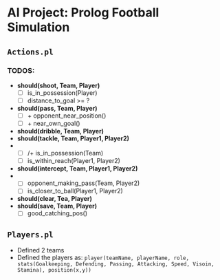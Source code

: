 # AI Project: Prolog Football Simulation

## `Actions.pl`
### TODOS:
- **should(shoot, Team, Player)**
  - [ ] is_in_possession(Player)
  - [ ] distance_to_goal >= ?
- **should(pass, Team, Player)**
  - [ ] \+ opponent_near_position()
  - [ ] \+ near_own_goal()
- **should(dribble, Team, Player)**
- **should(tackle, Team, Player1, Player2)**
-   - [ ] /+ is_in_possession(Team)
    - [ ] is_within_reach(Player1, Player2)
- **should(intercept, Team, Player1, Player2)**
-   - [ ] opponent_making_pass(Team, Player2)
    - [ ] is_closer_to_ball(Player1, Player2)
- **should(clear, Tea, Player)**
- **should(save, Team, Player)**
    - [ ] good_catching_pos()

## `Players.pl`
- Defined 2 teams
- Defined the players as: `player(teamName, playerName, role, stats(Goalkeeping, Defending, Passing, Attacking, Speed, Visoin, Stamina), position(x,y))`
